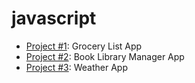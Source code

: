 # javascript

- [Project #1](https://project-1ne.netlify.app/): Grocery List App
- [Project #2](https://project-2wo.netlify.app/): Book Library Manager App
- [Project #3](https://project-3hree.netlify.app/): Weather App

